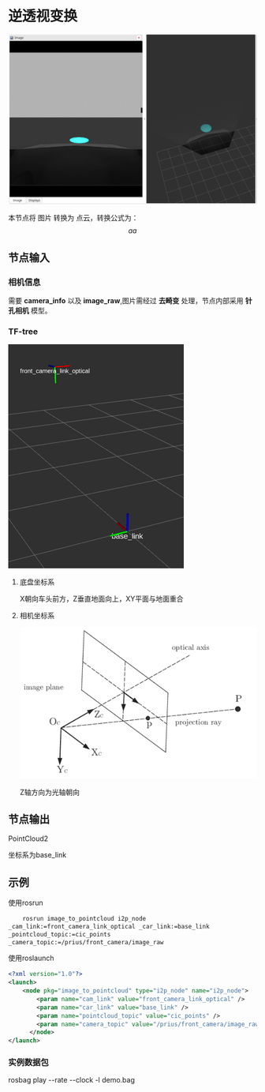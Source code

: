 # 逆透视变换

![demo](.assert/demo.png)

本节点将 图片 转换为 点云，转换公式为：
$$
    aa
$$

## 节点输入

### 相机信息
需要 **camera_info** 以及 **image_raw**,图片需经过 **去畸变** 处理，节点内部采用 **针孔相机** 模型。

### TF-tree
![tf-tree](.assert/tf.png)
1. 底盘坐标系
    
    X朝向车头前方，Z垂直地面向上，XY平面与地面重合
    
2. 相机坐标系
   
    ![camera-frame](.assert/camera-frame-definitions.png)

    Z轴方向为光轴朝向


## 节点输出
PointCloud2

坐标系为base_link

## 示例
使用rosrun
``` shell
    rosrun image_to_pointcloud i2p_node _cam_link:=front_camera_link_optical _car_link:=base_link _pointcloud_topic:=cic_points _camera_topic:=/prius/front_camera/image_raw

```

使用roslaunch

```xml
<?xml version="1.0"?>
<launch>
    <node pkg="image_to_pointcloud" type="i2p_node" name="i2p_node">
        <param name="cam_link" value="front_camera_link_optical" />     
        <param name="car_link" value="base_link" />     
        <param name="pointcloud_topic" value="cic_points" />     
        <param name="camera_topic" value="/prius/front_camera/image_raw" />     
      </node>
</launch>
```

### 实例数据包

rosbag play --rate   --clock -l  demo.bag          